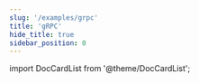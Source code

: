 ```yaml
---
slug: '/examples/grpc'
title: 'gRPC'
hide_title: true
sidebar_position: 0
---
```


import DocCardList from '@theme/DocCardList';

<DocCardList />